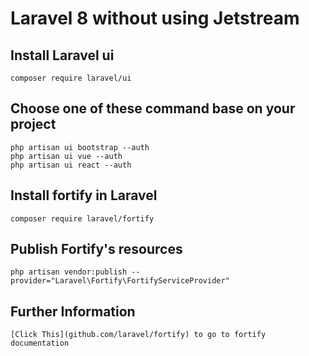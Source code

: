 # Laravel 8 without using Jetstream

## Install Laravel ui

    composer require laravel/ui

## Choose one of these command base on your project

    php artisan ui bootstrap --auth
    php artisan ui vue --auth
    php artisan ui react --auth

## Install fortify in Laravel

    composer require laravel/fortify

## Publish Fortify's resources

    php artisan vendor:publish --provider="Laravel\Fortify\FortifyServiceProvider"

## Further Information
    
    [Click This](github.com/laravel/fortify) to go to fortify documentation
